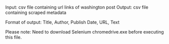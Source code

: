 Input: csv file containing url links of washington post
Output: csv file containing scraped metadata

Format of output:
Title, Author, Publish Date, URL, Text

Please note:
Need to download Selenium chromedrive.exe before executing this file.